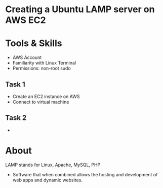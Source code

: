 # Creating a Ubuntu LAMP server on AWS EC2 

# Tools & Skills
- AWS Account 
- Familiarity with Linux Terminal
- Permissions: non-root sudo 

## Task 1 
- Create an EC2 instance on AWS 
- Connect to virtual machine 

## Task 2 
- 

# About 
LAMP stands for Linux, Apache, MySQL, PHP 
- Software that when combined allows the hosting and development of web apps and dynamic websites. 
